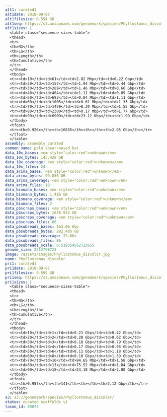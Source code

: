 ```yaml
---
alt1: curated1
alt1date: 2018-09-07
alt1filesize: 0.594 GB
alt1seq: https://s3.amazonaws.com/genomeark/species/Phyllostomus_discolor/mPhyDis1/assembly_curated/mPhyDis1.alt.cur.20180907.fasta.gz
alt1sizes: |
  <table class="sequence-sizes-table">
  <thead>
  <tr>
  <th>NG</th>
  <th>LG</th>
  <th>Length</th>
  <th>Cumulative</th>
  </tr>
  </thead>
  <tbody>
  <tr><td>10</td><td>61</td><td>2.82 Mbp</td><td>0.22 Gbp</td>
  <tr><td>20</td><td>157</td><td>1.94 Mbp</td><td>0.44 Gbp</td>
  <tr><td>30</td><td>289</td><td>1.46 Mbp</td><td>0.66 Gbp</td>
  <tr><td>40</td><td>464</td><td>1.11 Mbp</td><td>0.89 Gbp</td>
  <tr><td>50</td><td>693</td><td>0.84 Mbp</td><td>1.11 Gbp</td>
  <tr><td>60</td><td>1005</td><td>0.61 Mbp</td><td>1.33 Gbp</td>
  <tr><td>70</td><td>1459</td><td>0.39 Mbp</td><td>1.55 Gbp</td>
  <tr><td>80</td><td>2300</td><td>0.17 Mbp</td><td>1.77 Gbp</td>
  <tr><td>90</td><td>6909</td><td>23.12 Kbp</td><td>1.99 Gbp</td>
  </tbody>
  <tfoot>
  <tr><th>0.926x</th><th>10835</th><th></th><th>2.05 Gbp</th></tr>
  </tfoot>
  </table>
assembly: assembly_curated
common_name: pale spear-nosed bat
data_10x_bases: <em style="color:red">unknown</em>
data_10x_bytes: 145.428 GB
data_10x_coverage: <em style="color:red">unknown</em>
data_10x_files: 24
data_arima_bases: <em style="color:red">unknown</em>
data_arima_bytes: 99.838 GB
data_arima_coverage: <em style="color:red">unknown</em>
data_arima_files: 18
data_bionano_bases: <em style="color:red">unknown</em>
data_bionano_bytes: 1.416 GB
data_bionano_coverage: <em style="color:red">unknown</em>
data_bionano_files: 2
data_pbscraps_bases: <em style="color:red">unknown</em>
data_pbscraps_bytes: 1078.952 GB
data_pbscraps_coverage: <em style="color:red">unknown</em>
data_pbscraps_files: 86
data_pbsubreads_bases: 163.06 Gbp
data_pbsubreads_bytes: 292.405 GB
data_pbsubreads_coverage: 73.66x
data_pbsubreads_files: 86
data_pbsubreads_scale: 0.519354562723655
genome_size: 2213798723
image: /assets/images/Phyllostomus_discolor.jpg
name: Phyllostomus discolor
pri1: curated1
pri1date: 2018-09-07
pri1filesize: 0.599 GB
pri1seq: https://s3.amazonaws.com/genomeark/species/Phyllostomus_discolor/mPhyDis1/assembly_curated/mPhyDis1.pri.cur.20180907.fasta.gz
pri1sizes: |
  <table class="sequence-sizes-table">
  <thead>
  <tr>
  <th>NG</th>
  <th>LG</th>
  <th>Length</th>
  <th>Cumulative</th>
  </tr>
  </thead>
  <tbody>
  <tr><td>10</td><td>1</td><td>0.21 Gbp</td><td>0.42 Gbp</td>
  <tr><td>20</td><td>2</td><td>0.20 Gbp</td><td>0.62 Gbp</td>
  <tr><td>30</td><td>3</td><td>0.18 Gbp</td><td>0.79 Gbp</td>
  <tr><td>40</td><td>4</td><td>0.17 Gbp</td><td>0.96 Gbp</td>
  <tr><td>50</td><td>6</td><td>0.11 Gbp</td><td>1.18 Gbp</td>
  <tr><td>60</td><td>8</td><td>0.10 Gbp</td><td>1.39 Gbp</td>
  <tr><td>70</td><td>10</td><td>94.65 Mbp</td><td>1.58 Gbp</td>
  <tr><td>80</td><td>13</td><td>75.52 Mbp</td><td>1.84 Gbp</td>
  <tr><td>90</td><td>18</td><td>24.18 Mbp</td><td>2.00 Gbp</td>
  </tbody>
  <tfoot>
  <tr><th>0.957x</th><th>141</th><th></th><th>2.12 Gbp</th></tr>
  </tfoot>
  </table>
s3: s3://genomeark/species/Phyllostomus_discolor/
status: curated scaffolds v1
taxon_id: 89673
---
```

